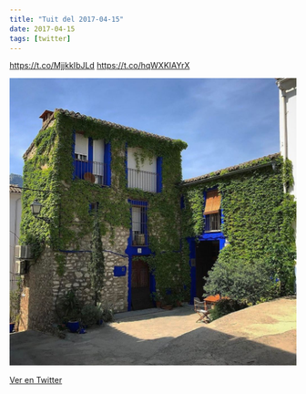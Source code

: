 ```yaml
---
title: "Tuit del 2017-04-15"
date: 2017-04-15
tags: [twitter]
---
```


https://t.co/MjjkkIbJLd https://t.co/hqWXKIAYrX

![Imagen](/assets/images/853205709642764289-C9cyEgOXYAA8L6n.jpg)

[Ver en Twitter](https://twitter.com/i/web/status/853205709642764289)
